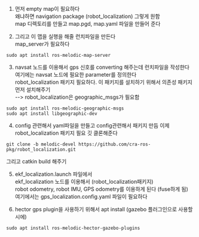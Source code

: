1. 먼저 empty map이 필요하다   
왜냐하면 navigation package (robot_localization) 그렇게 원함  
map 디렉토리를 만들고 map.pgd, map.yaml 파일을 만들어 준다  

2. 그리고 이 맵을 실행을 해줄 런치파일을 만든다  
map_server가 필요하다  
```
sudo apt install ros-melodic-map-server
```


3. navsat 노드를 이용해서 gps 신호를 converting 해주는데 런치파일을 작성한다   
여기에는 navsat 노드에 필요한 parameter를 정의한다   
robot_localization 패키지 필요하다. 이 패키지를 설치하기 위해서 의존성 패키지 먼저 설치해주기       
--> robot_localization은 geographic_msgs가 필요함   
```
sudo apt install ros-melodic-geographic-msgs
sudo apt install libgeographic-dev
```

4. config 관련해서 yaml파일을 만들고 config관련해서 패키지 만듬
이제 robot_localization 패키지 필요 깃 클론해준다  
```
git clone -b melodic-devel https://github.com/cra-ros-pkg/robot_localization.git
```

그리고 catkin build 해주기


5. ekf_localization.launch 파일에서  
ekf_localization 노드를 이용해서 (robot_localization패키지)  
robot odometry, robot IMU, GPS odometry를 이용하게 된다 (fuse하게 됨)   
여기에서는 gps_localization.config.yaml 파일이 필요하다  



6. hector gps plugin을 사용하기 위해서 apt install (gazebo 플러그인으로 사용할 시에)
```
sudo apt install ros-melodic-hector-gazebo-plugins
```









